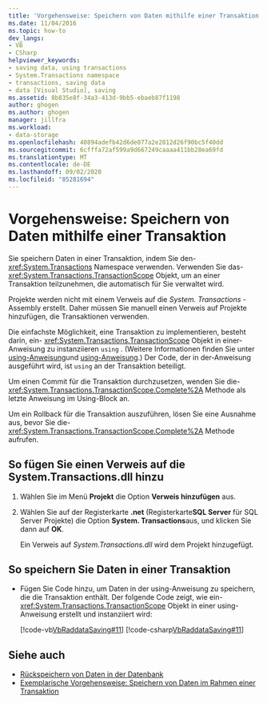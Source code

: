 ```yaml
---
title: 'Vorgehensweise: Speichern von Daten mithilfe einer Transaktion'
ms.date: 11/04/2016
ms.topic: how-to
dev_langs:
- VB
- CSharp
helpviewer_keywords:
- saving data, using transactions
- System.Transactions namespace
- transactions, saving data
- data [Visual Studio], saving
ms.assetid: 8b835e8f-34a3-413d-9bb5-ebaeb87f1198
author: ghogen
ms.author: ghogen
manager: jillfra
ms.workload:
- data-storage
ms.openlocfilehash: 40894adefb42d6de077a2e2812d26f90bc5f40dd
ms.sourcegitcommit: 6cfffa72af599a9d667249caaaa411bb28ea69fd
ms.translationtype: MT
ms.contentlocale: de-DE
ms.lasthandoff: 09/02/2020
ms.locfileid: "85281694"
---
```

# <a name="how-to-save-data-by-using-a-transaction"></a>Vorgehensweise: Speichern von Daten mithilfe einer Transaktion

Sie speichern Daten in einer Transaktion, indem Sie den- <xref:System.Transactions> Namespace verwenden. Verwenden Sie das- <xref:System.Transactions.TransactionScope> Objekt, um an einer Transaktion teilzunehmen, die automatisch für Sie verwaltet wird.

Projekte werden nicht mit einem Verweis auf die *System. Transactions* -Assembly erstellt. Daher müssen Sie manuell einen Verweis auf Projekte hinzufügen, die Transaktionen verwenden.

Die einfachste Möglichkeit, eine Transaktion zu implementieren, besteht darin, ein- <xref:System.Transactions.TransactionScope> Objekt in einer-Anweisung zu instanziieren `using` . (Weitere Informationen finden Sie unter [using-Anweisung](/dotnet/visual-basic/language-reference/statements/using-statement)und [using-Anweisung](/dotnet/csharp/language-reference/keywords/using-statement).) Der Code, der in der-Anweisung ausgeführt wird, ist `using` an der Transaktion beteiligt.

Um einen Commit für die Transaktion durchzusetzen, wenden Sie die- <xref:System.Transactions.TransactionScope.Complete%2A> Methode als letzte Anweisung im Using-Block an.

Um ein Rollback für die Transaktion auszuführen, lösen Sie eine Ausnahme aus, bevor Sie die- <xref:System.Transactions.TransactionScope.Complete%2A> Methode aufrufen.

## <a name="to-add-a-reference-to-the-systemtransactionsdll"></a>So fügen Sie einen Verweis auf die System.Transactions.dll hinzu

1. Wählen Sie im Menü **Projekt** die Option **Verweis hinzufügen** aus.

2. Wählen Sie auf der Registerkarte **.net** (Registerkarte**SQL Server** für SQL Server Projekte) die Option **System. Transactions**aus, und klicken Sie dann auf **OK**.

     Ein Verweis auf *System.Transactions.dll* wird dem Projekt hinzugefügt.

## <a name="to-save-data-in-a-transaction"></a>So speichern Sie Daten in einer Transaktion

- Fügen Sie Code hinzu, um Daten in der using-Anweisung zu speichern, die die Transaktion enthält. Der folgende Code zeigt, wie ein- <xref:System.Transactions.TransactionScope> Objekt in einer using-Anweisung erstellt und instanziiert wird:

     [!code-vb[VbRaddataSaving#11](../data-tools/codesnippet/VisualBasic/save-data-by-using-a-transaction_1.vb)]
     [!code-csharp[VbRaddataSaving#11](../data-tools/codesnippet/CSharp/save-data-by-using-a-transaction_1.cs)]

## <a name="see-also"></a>Siehe auch

- [Rückspeichern von Daten in der Datenbank](../data-tools/save-data-back-to-the-database.md)
- [Exemplarische Vorgehensweise: Speichern von Daten im Rahmen einer Transaktion](../data-tools/save-data-in-a-transaction.md)
